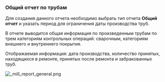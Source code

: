 ﻿
### Общий отчет по трубам

Для создания данного отчета необходимо выбрать тип отчета **Общий отчет**
 и указать период для ограничения даты производства труб.
 
В отчете выводится общая информация по произведенным трубам по трем категориям контрольных операций: сварочным, категориям внешнего и внутреннего покрытия.
 
Отображаемая информация: дата производства, количество принятых, находящихся в ремонте, принятых после ремонта и забракованных труб. 


![_mill_report_general.png](./images/_mill_report_general.png "")

